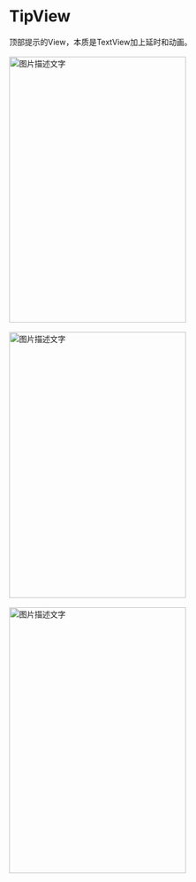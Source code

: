 # TipView
顶部提示的View，本质是TextView加上延时和动画。<br/><br/>
<img src="https://raw.githubusercontent.com/xqgdmg/TipView/master/img/a.png" width="320" height="480" alt="图片描述文字"/>
<br/><br/>
<img src="https://raw.githubusercontent.com/xqgdmg/TipView/master/img/b.png" width="320" height="480" alt="图片描述文字"/>
<br/><br/>
<img src="https://raw.githubusercontent.com/xqgdmg/TipView/master/img/c.png" width="320" height="480" alt="图片描述文字"/>
<br/><br/>
